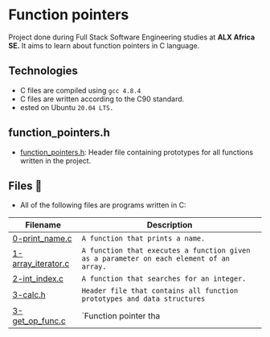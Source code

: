 # Function pointers
Project done during Full Stack Software Engineering studies at **ALX Africa SE.** It aims to learn about function pointers in C language.

## Technologies
  - C files are compiled using `gcc 4.8.4`
  - C files are written according to the C90 standard.
  - ested on Ubuntu `20.04 LTS.`

## function_pointers.h
 * [function_pointers.h](./function_pointers.h): Header file containing prototypes for all functions written in the project.

## Files 📃
 * All of the following files are programs written in C:

 **Filename** | **Description**
--------------|-----------------
[0-print_name.c](./0-print_name.c) | `A function that prints a name.`
[1-array_iterator.c](./1-array_iterator.c) | `A function that executes a function given as a parameter on each element of an array.`
[2-int_index.c](./2-int_index.c) | `A function that searches for an integer.`
[3-calc.h](./3-calc.h) | `Header file that contains all function prototypes and data structures`
[3-get_op_func.c](./3-get_op_func.c) | `Function pointer tha